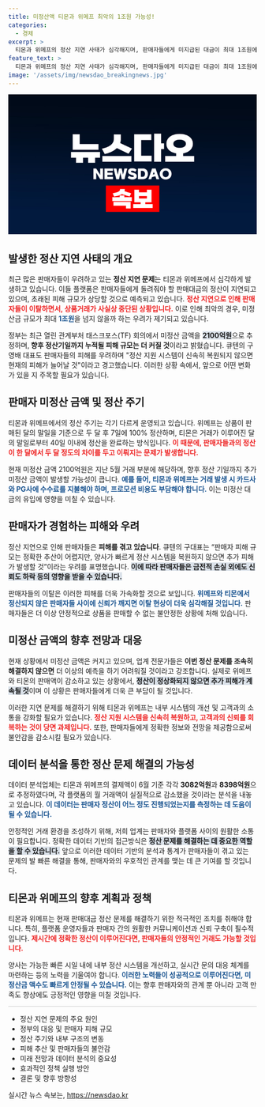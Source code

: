 ```yaml
---
title: 미정산액 티몬과 위메프 최악의 1조원 가능성!
categories:
  - 경제
excerpt: >
  티몬과 위메프의 정산 지연 사태가 심각해지며, 판매자들에게 미지급된 대금이 최대 1조원에 이를 수 있다는 우려가 커지고 있다. 거래 중단으로 판매자 이탈이 이어지고, 정부는 피해 규모가 2100억원에 이를 것이라고 추산했다. 과연 이 위기가 어떻게 해결될까?
feature_text: >
  티몬과 위메프의 정산 지연 사태가 심각해지며, 판매자들에게 미지급된 대금이 최대 1조원에 이를 수 있다는 우려가 커지고 있다. 거래 중단으로 판매자 이탈이 이어지고, 정부는 피해 규모가 2100억원에 이를 것이라고 추산했다. 과연 이 위기가 어떻게 해결될까?
image: '/assets/img/newsdao_breakingnews.jpg'
---
```


<p><img src="/assets/img/newsdao_breakingnews.jpg" alt="bookingtag 속보" /></p>

<h2 data-ke-size="size26">발생한 정산 지연 사태의 개요</h2>

<p data-ke-size="size16">최근 많은 판매자들이 우려하고 있는 <b>정산 지연 문제</b>는 티몬과 위메프에서 심각하게 발생하고 있습니다. 이들 플랫폼은 판매자들에게 돌려줘야 할 판매대금의 정산이 지연되고 있으며, 초래된 피해 규모가 상당할 것으로 예측되고 있습니다. <b><span style="color: #ee2323;">정산 지연으로 인해 판매자들이 이탈하면서, 상품거래가 사실상 중단된 상황입니다.</span></b> 이로 인해 최악의 경우, 미정산금 규모가 최대 <b><span style="color: #1a5490;">1조원</span></b>을 넘지 않을까 하는 우려가 제기되고 있습니다.</p>

<p data-ke-size="size16">정부는 최근 열린 관계부처 태스크포스(TF) 회의에서 미정산 금액을 <b><span style="background-color: #21538527;">2100억원</span></b>으로 추정하며,<b> 향후 정산기일까지 누적될 피해 규모는 더 커질 것</b>이라고 밝혔습니다. 큐텐의 구영배 대표도 판매자들의 피해를 우려하며 "정산 지원 시스템이 신속히 복원되지 않으면 현재의 피해가 늘어날 것"이라고 경고했습니다. 이러한 상황 속에서, 앞으로 어떤 변화가 있을 지 주목할 필요가 있습니다.</p>

<p data-ke-size="size16"></p>

<h2 data-ke-size="size26">판매자 미정산 금액 및 정산 주기</h2>

<p data-ke-size="size16">티몬과 위메프에서의 정산 주기는 각기 다르게 운영되고 있습니다. 위메프는 상품이 판매된 달의 말일을 기준으로 두 달 후 7일에 100% 정산하며, 티몬은 거래가 이루어진 달의 말일로부터 40일 이내에 정산을 완료하는 방식입니다. <b><span style="color: #ee2323;">이 때문에, 판매자들과의 정산이 한 달에서 두 달 정도의 차이를 두고 이뤄지는 문제가 발생합니다.</span></b></p>

<p data-ke-size="size16">현재 미정산 금액 2100억원은 지난 5월 거래 부분에 해당하며, 향후 정산 기일까지 추가 미정산 금액이 발생할 가능성이 큽니다. <b><span style="color: #1a5490;">예를 들어, 티몬과 위메프는 거래 발생 시 카드사와 PG사에 수수료를 지불해야 하며, 프로모션 비용도 부담해야 합니다.</span></b> 이는 미정산 대금의 유입에 영향을 미칠 수 있습니다.</p>

<p data-ke-size="size16"></p>

<h2 data-ke-size="size26">판매자가 경험하는 피해와 우려</h2>

<p data-ke-size="size16">정산 지연으로 인해 판매자들은 <b>피해를 겪고 있습니다</b>. 큐텐의 구대표는 “판매자 피해 규모는 정확한 추산이 어렵지만, 양사가 빠르게 정산 시스템을 복원하지 않으면 추가 피해가 발생할 것”이라는 우려를 표명했습니다. <b><span style="background-color: #21538527;">이에 따라 판매자들은 금전적 손실 외에도 신뢰도 하락 등의 영향을 받을 수 있습니다.</span></b></p>

<p data-ke-size="size16">판매자들의 이탈은 이러한 피해를 더욱 가속화할 것으로 보입니다. <b><span style="color: #1a5490;">위메프와 티몬에서 정산되지 않은 판매자들 사이에 신뢰가 깨지면 이탈 현상이 더욱 심각해질 것입니다.</span></b> 판매자들은 더 이상 안정적으로 상품을 판매할 수 없는 불안정한 상황에 처해 있습니다.</p>

<p data-ke-size="size16"></p>

<h2 data-ke-size="size26">미정산 금액의 향후 전망과 대응</h2>

<p data-ke-size="size16">현재 상황에서 미정산 금액은 커지고 있으며, 업계 전문가들은 <b>이번 정산 문제를 조속히 해결하지 않으면</b> 더 이상의 예측을 하기 어려워질 것이라고 강조합니다. 실제로 위메프와 티몬의 판매액이 감소하고 있는 상황에서, <b><span style="background-color: #21538527;">정산이 정상화되지 않으면 추가 피해가 계속될 것</span></b>이며 이 상황은 판매자들에게 더욱 큰 부담이 될 것입니다.</p>

<p data-ke-size="size16">이러한 지연 문제를 해결하기 위해 티몬과 위메프는 내부 시스템의 개선 및 고객과의 소통을 강화할 필요가 있습니다. <b><span style="color: #ee2323;">정산 지원 시스템을 신속히 복원하고, 고객과의 신뢰를 회복하는 것이 당면 과제입니다.</span></b> 또한, 판매자들에게 정확한 정보와 전망을 제공함으로써 불안감을 감소시킬 필요가 있습니다.</p>

<p data-ke-size="size16"></p>

<h2 data-ke-size="size26">데이터 분석을 통한 정산 문제 해결의 가능성</h2>

<p data-ke-size="size16">데이터 분석업체는 티몬과 위메프의 결제액이 6월 기준 각각 <b>3082억원</b>과 <b>8398억원</b>으로 추정하였다며, 각 플랫폼의 월 거래액이 실질적으로 감소했을 것이라는 분석을 내놓고 있습니다. <b><span style="color: #1a5490;">이 데이터는 판매자 정산이 어느 정도 진행되었는지를 측정하는 데 도움이 될 수 있습니다.</span></b></p>

<p data-ke-size="size16">안정적인 거래 환경을 조성하기 위해, 저희 업계는 판매자와 플랫폼 사이의 원활한 소통이 필요합니다. 정확한 데이터 기반의 접근방식은 <b><span style="background-color: #21538527;">정산 문제를 해결하는 데 중요한 역할을 할 수 있습니다.</span></b> 앞으로 이러한 데이터 기반의 분석과 통계가 판매자들이 겪고 있는 문제의 발 빠른 해결을 통해, 판매자와의 우호적인 관계를 맺는 데 큰 기여를 할 것입니다.</p> 

<p data-ke-size="size16"></p>

<h2 data-ke-size="size26">티몬과 위메프의 향후 계획과 정책</h2>

<p data-ke-size="size16">티몬과 위메프는 현재 판매대금 정산 문제를 해결하기 위한 적극적인 조치를 취해야 합니다. 특히, 플랫폼 운영자들과 판매자 간의 원활한 커뮤니케이션과 신뢰 구축이 필수적입니다. <b><span style="color: #ee2323;">제시간에 정확한 정산이 이루어진다면, 판매자들의 안정적인 거래도 가능할 것입니다.</span></b></p>

<p data-ke-size="size16">양사는 가능한 빠른 시일 내에 내부 정산 시스템을 개선하고, 실시간 문의 대응 체계를 마련하는 등의 노력을 기울여야 합니다. <b><span style="color: #1a5490;">이러한 노력들이 성공적으로 이루어진다면, 미정산금 액수도 빠르게 안정될 수 있습니다.</span></b> 이는 향후 판매자와의 관계 뿐 아니라 고객 만족도 향상에도 긍정적인 영향을 미칠 것입니다.</p>

<p data-ke-size="size16"></p>

<hr style="height: 1px; border: none; background-color: #ccc;">

<ul>
  <li>정산 지연 문제의 주요 원인</li>
  <li>정부의 대응 및 판매자 피해 규모</li>
  <li>정산 주기와 내부 구조의 변동</li>
  <li>피해 추산 및 판매자들의 불안감</li>
  <li>미래 전망과 데이터 분석의 중요성</li>
  <li>효과적인 정책 실행 방안</li>
  <li>결론 및 향후 방향성</li>
</ul>

<p data-ke-size="size16"></p>
실시간 뉴스 속보는, <a href="https://newsdao.kr" rel="dofollow">https://newsdao.kr</a>



